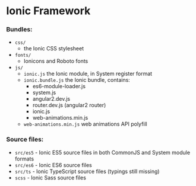 # Ionic Framework

### Bundles:

 - `css/`
     - the Ionic CSS stylesheet
 - `fonts/`
     - Ionicons and Roboto fonts
 - `js/`
     - `ionic.js` the Ionic module, in System register format
     - `ionic.bundle.js` the Ionic bundle, contains:
          - es6-module-loader.js
          - system.js
          - angular2.dev.js
          - router.dev.js (angular2 router)
          - ionic.js
          - web-animations.min.js
     - `web-animations.min.js` web animations API polyfill

### Source files:

 - `src/es5` - Ionic ES5 source files in both CommonJS and System module formats
 - `src/es6` - Ionic ES6 source files
 - `src/ts` - Ionic TypeScript source files (typings still missing)
 - `scss` - Ionic Sass source files
